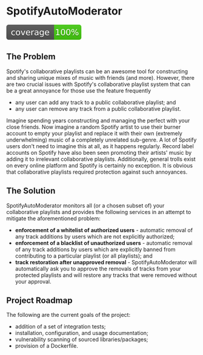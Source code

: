 # SpotifyAutoModerator
![Code Coverage Badge](https://raw.githubusercontent.com/omnimeta/SpotifyAutoModerator/main/coverage/badge.svg)

## The Problem

Spotify's collaborative playlists can be an awesome tool for constructing and sharing unique mixes of music with friends (and more).
However, there are two crucial issues with Spotify's collaborative playlist system that can be a great annoyance for those use the feature frequently

* any user can add any track to a public collaborative playlist; and
* any user can remove any track from a public collaborative playlist.

Imagine spending years constructing and managing the perfect <insert your overly specific sub-genre of preference> with your close friends. Now imagine a random Spotify artist to use their burner account to empty your playlist and replace it with their own (extremely underwhelming) music of a completely unrelated sub-genre. A lot of Spotify users don't need to imagine this at all, as it happens regularly. Record label accounts on Spotify have also been seen promoting their artists' music by adding it to irrelevant collaborative playlists. Additionally, general trolls exist on every online platform and Spotify is certainly no exception.
It is obvious that collaborative playlists required protection against such annoyances.

## The Solution

SpotifyAutoModerator monitors all (or a chosen subset of) your collaborative playlists and provides the following services in an attempt to mitigate the aforementioned problem:

* **enforcement of a whitelist of authorized users** - automatic removal of any track additions by users which are not explicitly authorized;
* **enforcement of a blacklist of unauthorized users** - automatic removal of any track additions by users which are explicitly banned from contributing to a particular playlist (or all playlists); and
* **track restoration after unapproved removal** - SpotifyAutoModerator will automatically ask you to approve the removals of tracks from your protected playlists and will restore any tracks that were removed without your approval.

## Project Roadmap

The following are the current goals of the project:
* addition of a set of integration tests;
* installation, configuration, and usage documentation;
* vulnerability scanning of sourced libraries/packages;
* provision of a Dockerfile.
